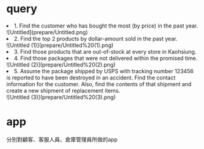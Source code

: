 <h1>query</h1>
<li>1. Find the customer who has bought the most (by price) in the past year.</li>
![Untitled](prepare/Untitled.png)
<li>2. Find the top 2 products by dollar-amount sold in the past year.</li>
![Untitled (1)](prepare/Untitled%20(1).png)
<li>3. Find those products that are out-of-stock at every store in Kaohsiung.</li>
<div></div>
<li>4. Find those packages that were not delivered within the promised time.</li>
![Untitled (2)](prepare/Untitled%20(2).png)
<li>5. Assume the package shipped by USPS with tracking number 123456 is reported to have been destroyed in an accident. 
Find the contact information for the customer. Also, find the contents of that shipment and create a new shipment of replacement items.
</li>
![Untitled (3)](prepare/Untitled%20(3).png)

<h1>app</h1>
<div>分別對顧客、客服人員、倉庫管理員所做的app</div>
